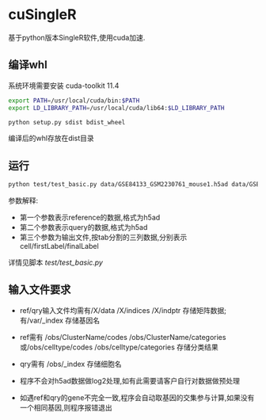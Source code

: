 # cuSingleR

基于python版本SingleR软件,使用cuda加速.

## 编译whl

系统环境需要安装 cuda-toolkit 11.4

```sh
export PATH=/usr/local/cuda/bin:$PATH
export LD_LIBRARY_PATH=/usr/local/cuda/lib64:$LD_LIBRARY_PATH

python setup.py sdist bdist_wheel
```

编译后的whl存放在dist目录

## 运行

```sh
python test/test_basic.py data/GSE84133_GSM2230761_mouse1.h5ad data/GSE84133_GSM2230762_mouse2.h5ad data/result.tsv
```

参数解释:

* 第一个参数表示reference的数据,格式为h5ad
* 第二个参数表示query的数据,格式为h5ad
* 第三个参数为输出文件,按tab分割的三列数据,分别表示cell/firstLabel/finalLabel

详情见脚本 *test/test_basic.py*

## 输入文件要求

* ref/qry输入文件均需有/X/data /X/indices /X/indptr 存储矩阵数据; 有/var/_index 存储基因名
* ref需有 /obs/ClusterName/codes /obs/ClusterName/categories 或/obs/celltype/codes /obs/celltype/categories 存储分类结果
* qry需有 /obs/_index 存储细胞名

* 程序不会对h5ad数据做log2处理,如有此需要请客户自行对数据做预处理
* 如遇ref和qry的gene不完全一致,程序会自动取基因的交集参与计算,如果没有一个相同基因,则程序报错退出